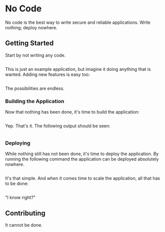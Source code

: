 # No Code

No code is the best way to write secure and reliable applications. Write nothing; deploy nowhere.

## Getting Started

Start by not writing any code.

```

```

This is just an example application, but imagine it doing anything that is wanted. Adding new features is easy too:

```

```

The possibilities are endless.

### Building the Application

Now that nothing has been done, it's time to build the application:

```

```

Yep. That's it. The following output should be seen:

```

```

### Deploying

While nothing still has not been done, it's time to deploy the application. By running the following command the application can be deployed absolutely nowhere.

```

```

It's that simple. And when it comes time to scale the application, all that has to be done:

```

```

"I know right?"

## Contributing

It cannot be done.
